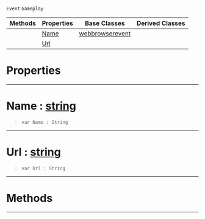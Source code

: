  `Event` `Gameplay`



|Methods|Properties|Base Classes|Derived Classes|
|---|---|---|---|
| |[ Name](https://github.com/ZilchEngine/ZilchDocs/blob/master/code_reference/class_reference/webbrowserpopupcreateevent.markdown#name-zilch-engine-documen)|[webbrowserevent](https://github.com/ZilchEngine/ZilchDocs/blob/master/code_reference/class_reference/webbrowserevent.markdown)| |
| |[ Url](https://github.com/ZilchEngine/ZilchDocs/blob/master/code_reference/class_reference/webbrowserpopupcreateevent.markdown#url-zilch-engine-document)| | |


 #  Properties


---  
 #  Name : [string](https://github.com/ZilchEngine/ZilchDocs/blob/master/code_reference/nada_base_types/string.markdown)

> 
> ``` lang=cpp, name=Nada
> var Name : String


---  
 #  Url : [string](https://github.com/ZilchEngine/ZilchDocs/blob/master/code_reference/nada_base_types/string.markdown)

> 
> ``` lang=cpp, name=Nada
> var Url : String


---  
 #  Methods


---  
 

 